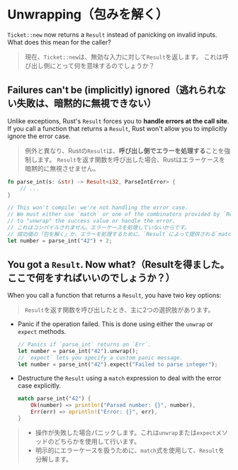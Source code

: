 # Unwrapping（包みを解く）

`Ticket::new` now returns a `Result` instead of panicking on invalid inputs.\
What does this mean for the caller?

> 現在、`Ticket::new`は、無効な入力に対して`Result`を返します。
> これは呼び出し側にとって何を意味するのでしょうか？

## Failures can't be (implicitly) ignored（逃れられない失敗は、暗黙的に無視できない）

Unlike exceptions, Rust's `Result` forces you to **handle errors at the call site**.\
If you call a function that returns a `Result`, Rust won't allow you to implicitly ignore the error case.

> 例外と異なり、Rustの`Result`は、**呼び出し側でエラーを処理する**ことを強制します。
> `Result`を返す関数を呼び出した場合、Rustはエラーケースを暗黙的に無視させません。

```rust
fn parse_int(s: &str) -> Result<i32, ParseIntError> {
    // ...
}

// This won't compile: we're not handling the error case.
// We must either use `match` or one of the combinators provided by `Result`
// to "unwrap" the success value or handle the error.
// これはコンパイルされません。エラーケースを処理していないからです。
// 成功値の「包を解く」か、エラーを処理するために、`Result`によって提供される`match`またはコンビネーターの1つのどちらかを使用しなくてはなりません。
let number = parse_int("42") + 2;
```

## You got a `Result`. Now what?（Resultを得ました。ここで何をすればいいのでしょうか？）

When you call a function that returns a `Result`, you have two key options:

> `Result`を返す関数を呼び出したとき、主に2つの選択肢があります。

- Panic if the operation failed.
  This is done using either the `unwrap` or `expect` methods.

  ```rust
  // Panics if `parse_int` returns an `Err`.
  let number = parse_int("42").unwrap();
  // `expect` lets you specify a custom panic message.
  let number = parse_int("42").expect("Failed to parse integer");
  ```

- Destructure the `Result` using a `match` expression to deal with the error case explicitly.

  ```rust
  match parse_int("42") {
      Ok(number) => println!("Parsed number: {}", number),
      Err(err) => eprintln!("Error: {}", err),
  }
  ```

> - 操作が失敗した場合パニックします。これは`unwrap`または`expect`メソッドのどちらかを使用して行います。
> - 明示的にエラーケースを扱うために、`match`式を使用して、`Result`を分解します。
